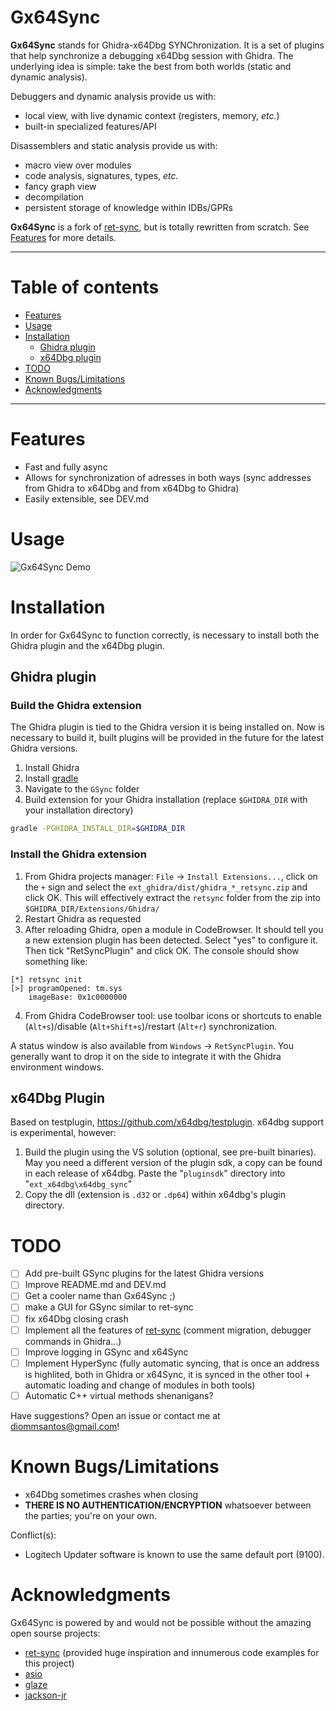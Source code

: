 # Gx64Sync

**Gx64Sync** stands for Ghidra-x64Dbg SYNChronization. It is a set
of plugins that help synchronize a debugging x64Dbg session with Ghidra.
The underlying idea is simple: take the best from both worlds (static and
dynamic analysis).

Debuggers and dynamic analysis provide us with:

* local view, with live dynamic context (registers, memory, *etc.*)
* built-in specialized features/API

Disassemblers and static analysis provide us with:

* macro view over modules
* code analysis, signatures, types, *etc.*
* fancy graph view
* decompilation
* persistent storage of knowledge within IDBs/GPRs

**Gx64Sync** is a fork of [ret-sync](https://github.com/bootleg/ret-sync), 
but is totally rewritten from scratch. See [Features](#features) for more
details.


-------------------------------------------------------------------------------
# Table of contents
- [Features](#Features)
- [Usage](#usage)
- [Installation](#installation)
  - [Ghidra plugin](#ghidra-plugin)
  - [x64Dbg plugin](#x64dbg-plugin)
- [TODO](#todo)
- [Known Bugs/Limitations](#known-bugslimitations)
- [Acknowledgments](#Acknowledgments)
-------------------------------------------------------------------------------

# Features
* Fast and fully async
* Allows for synchronization of adresses in both ways (sync addresses from Ghidra to x64Dbg and from x64Dbg to Ghidra)
* Easily extensible, see DEV.md
    
# Usage

![Gx64Sync Demo ](/docs/Gx64SyncDemo.gif)

# Installation

In order for Gx64Sync to function correctly, is necessary to install both the Ghidra plugin and the x64Dbg plugin. 

## Ghidra plugin

### Build the Ghidra extension

The Ghidra plugin is tied to the Ghidra version it is being installed on. Now is necessary to build it, 
built plugins will be provided in the future for the latest Ghidra versions. 

1. Install Ghidra
2. Install [gradle](https://docs.gradle.org/current/userguide/installation.html#ex-installing-manually)
3. Navigate to the `GSync` folder
4. Build extension for your Ghidra installation (replace `$GHIDRA_DIR` with your installation directory)

```bash
gradle -PGHIDRA_INSTALL_DIR=$GHIDRA_DIR
```

### Install the Ghidra extension

1. From Ghidra projects manager: ``File`` -> ``Install Extensions...``, click on the
   `+` sign and select the `ext_ghidra/dist/ghidra_*_retsync.zip` and click OK.
   This will effectively extract the `retsync` folder from the zip into
   `$GHIDRA_DIR/Extensions/Ghidra/`
2. Restart Ghidra as requested
3. After reloading Ghidra, open a module in CodeBrowser. It should tell you a
   new extension plugin has been detected. Select "yes" to configure it. Then
   tick "RetSyncPlugin" and click OK. The console should show something like:

```
[*] retsync init
[>] programOpened: tm.sys
    imageBase: 0x1c0000000
```

4. From Ghidra CodeBrowser tool: use toolbar icons or shortcuts to enable (``Alt+s``)/disable (``Alt+Shift+s``)/restart (``Alt+r``)
   synchronization.

A status window is also available from ``Windows`` -> ``RetSyncPlugin``. You
generally want to drop it on the side to integrate it with the Ghidra
environment windows.


## x64Dbg Plugin

Based on testplugin,  https://github.com/x64dbg/testplugin. x64dbg support is experimental, however:

1. Build the plugin using the VS solution (optional, see pre-built binaries).
   May you need a different version of the plugin sdk,
   a copy can be found in each release of x64dbg.
   Paste the "``pluginsdk``" directory into "``ext_x64dbg\x64dbg_sync``"
2. Copy the dll (extension is ``.d32`` or ``.dp64``) within x64dbg's plugin directory.


# TODO
- [ ] Add pre-built GSync plugins for the latest Ghidra versions
- [ ] Improve README.md and DEV.md
- [ ] Get a cooler name than Gx64Sync ;)
- [ ] make a GUI for GSync similar to ret-sync
- [ ] fix x64Dbg closing crash
- [ ] Implement all the features of [ret-sync](https://github.com/bootleg/ret-sync) (comment migration, debugger commands in Ghidra...)
- [ ] Improve logging in GSync and x64Sync
- [ ] Implement HyperSync (fully automatic syncing, that is once an address is highlited,
both in Ghidra or x64Sync, it is synced in the other tool + automatic loading and change of modules in both tools)
- [ ] Automatic C++ virtual methods shenanigans?

Have suggestions? Open an issue or contact me at diommsantos@gmail.com!

# Known Bugs/Limitations

- x64Dbg sometimes crashes when closing
- **THERE IS NO AUTHENTICATION/ENCRYPTION** whatsoever between the parties; you're on your own.

Conflict(s):

- Logitech Updater software is known to use the same default port (9100).

# Acknowledgments
Gx64Sync is powered by and would not be possible without the amazing open sourse projects:
- [ret-sync](https://github.com/bootleg/ret-sync) (provided huge inspiration and innumerous code examples for this project)  
- [asio](https://think-async.com/Asio/asio-1.30.2/doc/) 
- [glaze](https://github.com/stephenberry/glaze)
- [jackson-jr](https://github.com/FasterXML/jackson-jr)


